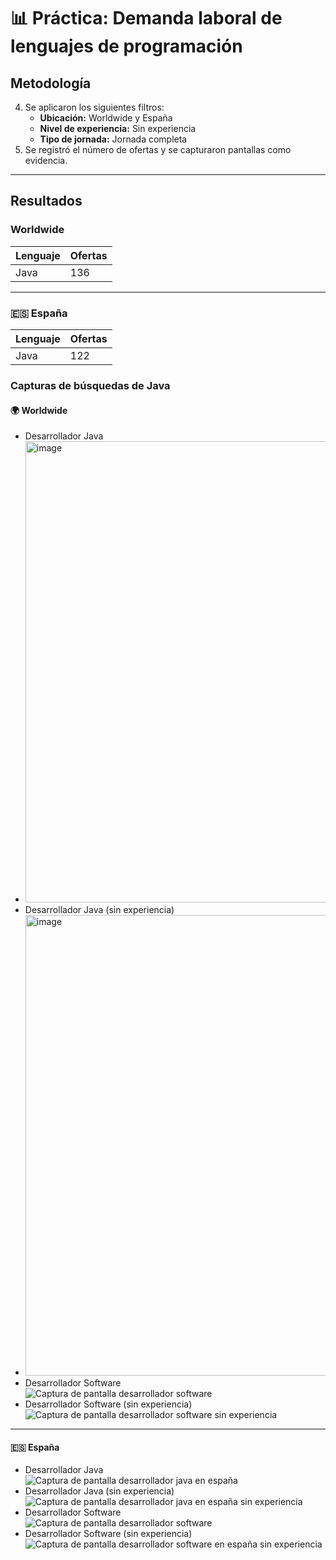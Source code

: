 # 📊 Práctica: Demanda laboral de lenguajes de programación  

## Metodología  

4. Se aplicaron los siguientes filtros:  
   - **Ubicación:** Worldwide y España  
   - **Nivel de experiencia:** Sin experiencia  
   - **Tipo de jornada:** Jornada completa  
5. Se registró el número de ofertas y se capturaron pantallas como evidencia.  

---

## Resultados  

### Worldwide  

| Lenguaje    | Ofertas |
|-------------|---------|
| Java        | 136     |


---

### 🇪🇸 España  

| Lenguaje    | Ofertas |
|-------------|---------|
| Java        | 122     |



### Capturas de búsquedas de **Java**

#### 🌍 Worldwide  
- Desarrollador Java
- <img width="1554" height="738" alt="image" src="https://github.com/user-attachments/assets/338ade76-ec8e-492f-b87d-a215a1ae77b9" />  
- Desarrollador Java (sin experiencia)  
- <img width="1552" height="737" alt="image" src="https://github.com/user-attachments/assets/898b2598-c409-45db-8c49-d692a509dcac" />
- Desarrollador Software  
![Captura de pantalla desarrollador software](Imágenes/software_worldwide.png)  
- Desarrollador Software (sin experiencia)  
![Captura de pantalla desarrollador software sin experiencia](Imágenes/software_worldwide_no_experiencia.png)  

---

#### 🇪🇸 España  
- Desarrollador Java  
![Captura de pantalla desarrollador java en españa](Imágenes/java_spain.png)  
- Desarrollador Java (sin experiencia)  
![Captura de pantalla desarrollador java en españa sin experiencia](Imágenes/java_spain_no_experiencia.png)  
- Desarrollador Software  
![Captura de pantalla desarrollador software](Imágenes/software_spain.png)  
- Desarrollador Software (sin experiencia)  
![Captura de pantalla desarrollador software en españa sin experiencia](Imágenes/software_spain_no_experiencia.png)  

